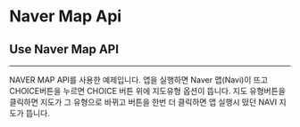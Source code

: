 # Naver Map Api
## Use Naver Map API
***
NAVER MAP API를 사용한 예제입니다.
앱을 실행하면 Naver 맵(Navi)이 뜨고 CHOICE버튼을 누르면 CHOICE 버튼 위에 지도유형 옵션이 뜹니다.
지도 유형버튼을 클릭하면 지도가 그 유형으로 바뀌고 버튼을 한번 더 클릭하면 앱 실행시 떴던 NAVI 지도가 뜹니다.
